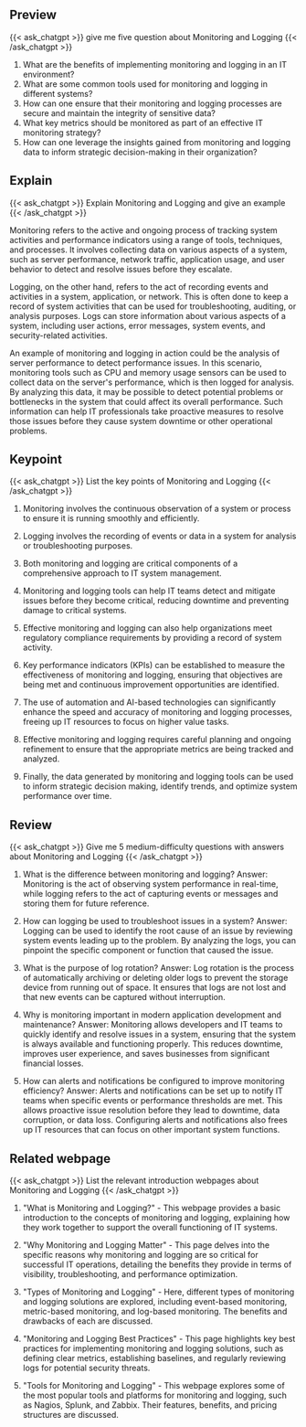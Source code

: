## Preview
{{< ask_chatgpt >}}
give me five question about Monitoring and Logging
{{< /ask_chatgpt >}}



1. What are the benefits of implementing monitoring and logging in an IT environment?
2. What are some common tools used for monitoring and logging in different systems?
3. How can one ensure that their monitoring and logging processes are secure and maintain the integrity of sensitive data?
4. What key metrics should be monitored as part of an effective IT monitoring strategy?
5. How can one leverage the insights gained from monitoring and logging data to inform strategic decision-making in their organization?   

## Explain
{{< ask_chatgpt >}}
Explain Monitoring and Logging and give an example
{{< /ask_chatgpt >}}



Monitoring refers to the active and ongoing process of tracking system activities and performance indicators using a range of tools, techniques, and processes. It involves collecting data on various aspects of a system, such as server performance, network traffic, application usage, and user behavior to detect and resolve issues before they escalate.

Logging, on the other hand, refers to the act of recording events and activities in a system, application, or network. This is often done to keep a record of system activities that can be used for troubleshooting, auditing, or analysis purposes. Logs can store information about various aspects of a system, including user actions, error messages, system events, and security-related activities.

An example of monitoring and logging in action could be the analysis of server performance to detect performance issues. In this scenario, monitoring tools such as CPU and memory usage sensors can be used to collect data on the server's performance, which is then logged for analysis. By analyzing this data, it may be possible to detect potential problems or bottlenecks in the system that could affect its overall performance. Such information can help IT professionals take proactive measures to resolve those issues before they cause system downtime or other operational problems.   

## Keypoint
{{< ask_chatgpt >}}
List the key points of Monitoring and Logging
{{< /ask_chatgpt >}}



1. Monitoring involves the continuous observation of a system or process to ensure it is running smoothly and efficiently. 

2. Logging involves the recording of events or data in a system for analysis or troubleshooting purposes. 

3. Both monitoring and logging are critical components of a comprehensive approach to IT system management. 

4. Monitoring and logging tools can help IT teams detect and mitigate issues before they become critical, reducing downtime and preventing damage to critical systems. 

5. Effective monitoring and logging can also help organizations meet regulatory compliance requirements by providing a record of system activity. 

6. Key performance indicators (KPIs) can be established to measure the effectiveness of monitoring and logging, ensuring that objectives are being met and continuous improvement opportunities are identified. 

7. The use of automation and AI-based technologies can significantly enhance the speed and accuracy of monitoring and logging processes, freeing up IT resources to focus on higher value tasks. 

8. Effective monitoring and logging requires careful planning and ongoing refinement to ensure that the appropriate metrics are being tracked and analyzed. 

9. Finally, the data generated by monitoring and logging tools can be used to inform strategic decision making, identify trends, and optimize system performance over time.   

## Review
{{< ask_chatgpt >}}
Give me 5 medium-difficulty questions with answers about Monitoring and Logging
{{< /ask_chatgpt >}}



1. What is the difference between monitoring and logging?
Answer: Monitoring is the act of observing system performance in real-time, while logging refers to the act of capturing events or messages and storing them for future reference.

2. How can logging be used to troubleshoot issues in a system?
Answer: Logging can be used to identify the root cause of an issue by reviewing system events leading up to the problem. By analyzing the logs, you can pinpoint the specific component or function that caused the issue.

3. What is the purpose of log rotation?
Answer: Log rotation is the process of automatically archiving or deleting older logs to prevent the storage device from running out of space. It ensures that logs are not lost and that new events can be captured without interruption.

4. Why is monitoring important in modern application development and maintenance?
Answer: Monitoring allows developers and IT teams to quickly identify and resolve issues in a system, ensuring that the system is always available and functioning properly. This reduces downtime, improves user experience, and saves businesses from significant financial losses.

5. How can alerts and notifications be configured to improve monitoring efficiency?
Answer: Alerts and notifications can be set up to notify IT teams when specific events or performance thresholds are met. This allows proactive issue resolution before they lead to downtime, data corruption, or data loss. Configuring alerts and notifications also frees up IT resources that can focus on other important system functions.   

## Related webpage
{{< ask_chatgpt >}}
List the relevant introduction webpages about Monitoring and Logging
{{< /ask_chatgpt >}}



1. "What is Monitoring and Logging?" - This webpage provides a basic introduction to the concepts of monitoring and logging, explaining how they work together to support the overall functioning of IT systems.

2. "Why Monitoring and Logging Matter" - This page delves into the specific reasons why monitoring and logging are so critical for successful IT operations, detailing the benefits they provide in terms of visibility, troubleshooting, and performance optimization.

3. "Types of Monitoring and Logging" - Here, different types of monitoring and logging solutions are explored, including event-based monitoring, metric-based monitoring, and log-based monitoring. The benefits and drawbacks of each are discussed.

4. "Monitoring and Logging Best Practices" - This page highlights key best practices for implementing monitoring and logging solutions, such as defining clear metrics, establishing baselines, and regularly reviewing logs for potential security threats.

5. "Tools for Monitoring and Logging" - This webpage explores some of the most popular tools and platforms for monitoring and logging, such as Nagios, Splunk, and Zabbix. Their features, benefits, and pricing structures are discussed.   

